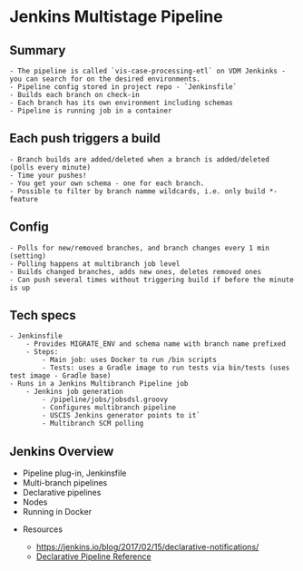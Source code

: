 # Jenkins Multistage Pipeline

## Summary

    - The pipeline is called `vis-case-processing-etl` on VDM Jenkinks - you can search for on the desired environments.
    - Pipeline config stored in project repo - `Jenkinsfile`
    - Builds each branch on check-in
    - Each branch has its own environment including schemas
    - Pipeline is running job in a container

## Each push triggers a build

    - Branch builds are added/deleted when a branch is added/deleted (polls every minute)
    - Time your pushes!
    - You get your own schema - one for each branch.
    - Possible to filter by branch namme wildcards, i.e. only build *-feature

## Config

    - Polls for new/removed branches, and branch changes every 1 min (setting)
    - Polling happens at multibranch job level
    - Builds changed branches, adds new ones, deletes removed ones
    - Can push several times without triggering build if before the minute is up

## Tech specs

    - Jenkinsfile
        - Provides MIGRATE_ENV and schema name with branch name prefixed
        - Steps:
            - Main job: uses Docker to run /bin scripts
            - Tests: uses a Gradle image to run tests via bin/tests (uses test image - Gradle base)
    - Runs in a Jenkins Multibranch Pipeline job
        - Jenkins job generation
            - /pipeline/jobs/jobsdsl.groovy
            - Configures multibranch pipeline
            - USCIS Jenkins generator points to it`
            - Multibranch SCM polling


## Jenkins Overview

* Pipeline plug-in, Jenkinsfile
* Multi-branch pipelines
* Declarative pipelines
* Nodes
* Running in Docker

- Resources
    
    * https://jenkins.io/blog/2017/02/15/declarative-notifications/
    * [Declarative Pipeline Reference](https://jenkins.io/doc/book/pipeline/syntax/#declarative-pipeline)